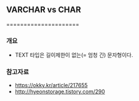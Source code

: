 ## VARCHAR vs CHAR
=====================
### 개요
* TEXT 타입은 길이제한이 없는(= 엄청 긴) 문자형이다.


### 참고자료
* https://okky.kr/article/217655
* http://hyeonstorage.tistory.com/290